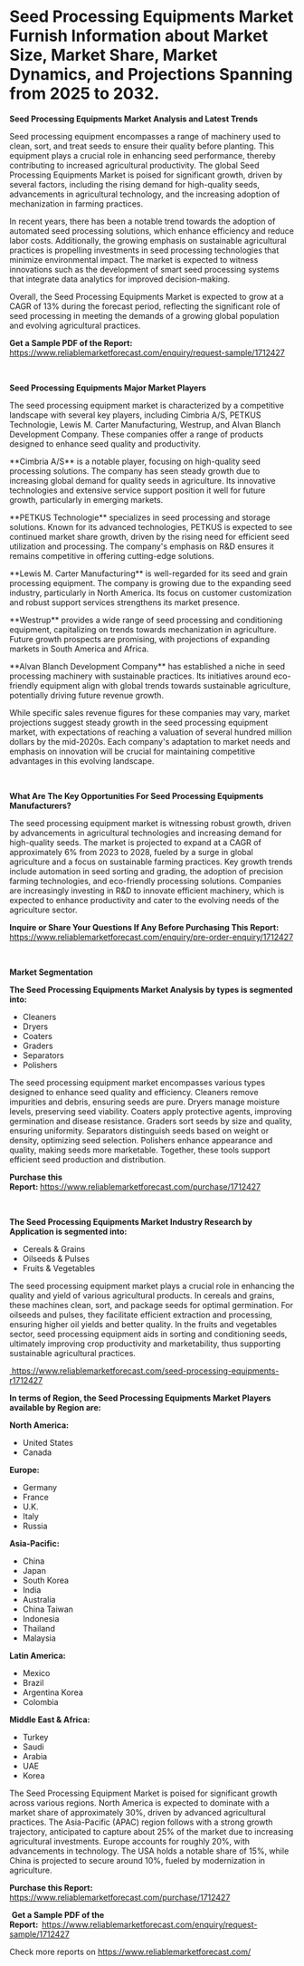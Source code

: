 <p><h1>Seed Processing Equipments Market Furnish Information about Market Size, Market Share, Market Dynamics, and Projections Spanning from 2025 to 2032.</h1></p><p><strong>Seed Processing Equipments Market Analysis and Latest Trends</strong></p>
<p><p>Seed processing equipment encompasses a range of machinery used to clean, sort, and treat seeds to ensure their quality before planting. This equipment plays a crucial role in enhancing seed performance, thereby contributing to increased agricultural productivity. The global Seed Processing Equipments Market is poised for significant growth, driven by several factors, including the rising demand for high-quality seeds, advancements in agricultural technology, and the increasing adoption of mechanization in farming practices.</p><p>In recent years, there has been a notable trend towards the adoption of automated seed processing solutions, which enhance efficiency and reduce labor costs. Additionally, the growing emphasis on sustainable agricultural practices is propelling investments in seed processing technologies that minimize environmental impact. The market is expected to witness innovations such as the development of smart seed processing systems that integrate data analytics for improved decision-making.</p><p>Overall, the Seed Processing Equipments Market is expected to grow at a CAGR of 13% during the forecast period, reflecting the significant role of seed processing in meeting the demands of a growing global population and evolving agricultural practices.</p></p>
<p><strong>Get a Sample PDF of the Report:&nbsp;</strong> <a href="https://www.reliablemarketforecast.com/enquiry/request-sample/1712427?utm_campaign=3175&utm_medium=2&utm_source=Github&utm_content=ia&utm_term=28032025&utm_id=seed-processing-equipments">https://www.reliablemarketforecast.com/enquiry/request-sample/1712427</a></p>
<p>&nbsp;</p>
<p><strong>Seed Processing Equipments Major Market Players</strong></p>
<p><p>The seed processing equipment market is characterized by a competitive landscape with several key players, including Cimbria A/S, PETKUS Technologie, Lewis M. Carter Manufacturing, Westrup, and Alvan Blanch Development Company. These companies offer a range of products designed to enhance seed quality and productivity.</p><p>**Cimbria A/S** is a notable player, focusing on high-quality seed processing solutions. The company has seen steady growth due to increasing global demand for quality seeds in agriculture. Its innovative technologies and extensive service support position it well for future growth, particularly in emerging markets.</p><p>**PETKUS Technologie** specializes in seed processing and storage solutions. Known for its advanced technologies, PETKUS is expected to see continued market share growth, driven by the rising need for efficient seed utilization and processing. The company's emphasis on R&D ensures it remains competitive in offering cutting-edge solutions.</p><p>**Lewis M. Carter Manufacturing** is well-regarded for its seed and grain processing equipment. The company is growing due to the expanding seed industry, particularly in North America. Its focus on customer customization and robust support services strengthens its market presence.</p><p>**Westrup** provides a wide range of seed processing and conditioning equipment, capitalizing on trends towards mechanization in agriculture. Future growth prospects are promising, with projections of expanding markets in South America and Africa.</p><p>**Alvan Blanch Development Company** has established a niche in seed processing machinery with sustainable practices. Its initiatives around eco-friendly equipment align with global trends towards sustainable agriculture, potentially driving future revenue growth.</p><p>While specific sales revenue figures for these companies may vary, market projections suggest steady growth in the seed processing equipment market, with expectations of reaching a valuation of several hundred million dollars by the mid-2020s. Each company's adaptation to market needs and emphasis on innovation will be crucial for maintaining competitive advantages in this evolving landscape.</p></p>
<p>&nbsp;</p>
<p><strong>What Are The Key Opportunities For Seed Processing Equipments Manufacturers?</strong></p>
<p><p>The seed processing equipment market is witnessing robust growth, driven by advancements in agricultural technologies and increasing demand for high-quality seeds. The market is projected to expand at a CAGR of approximately 6% from 2023 to 2028, fueled by a surge in global agriculture and a focus on sustainable farming practices. Key growth trends include automation in seed sorting and grading, the adoption of precision farming technologies, and eco-friendly processing solutions. Companies are increasingly investing in R&D to innovate efficient machinery, which is expected to enhance productivity and cater to the evolving needs of the agriculture sector.</p></p>
<p><strong>Inquire or Share Your Questions If Any Before Purchasing This Report:</strong> <a href="https://www.reliablemarketforecast.com/enquiry/pre-order-enquiry/1712427?utm_campaign=3175&utm_medium=2&utm_source=Github&utm_content=ia&utm_term=28032025&utm_id=seed-processing-equipments">https://www.reliablemarketforecast.com/enquiry/pre-order-enquiry/1712427</a></p>
<p>&nbsp;</p>
<p><strong>Market Segmentation</strong></p>
<p><strong>The Seed Processing Equipments Market Analysis by types is segmented into:</strong></p>
<p><ul><li>Cleaners</li><li>Dryers</li><li>Coaters</li><li>Graders</li><li>Separators</li><li>Polishers</li></ul></p>
<p><p>The seed processing equipment market encompasses various types designed to enhance seed quality and efficiency. Cleaners remove impurities and debris, ensuring seeds are pure. Dryers manage moisture levels, preserving seed viability. Coaters apply protective agents, improving germination and disease resistance. Graders sort seeds by size and quality, ensuring uniformity. Separators distinguish seeds based on weight or density, optimizing seed selection. Polishers enhance appearance and quality, making seeds more marketable. Together, these tools support efficient seed production and distribution.</p></p>
<p><strong>Purchase this Report:&nbsp;</strong><a href="https://www.reliablemarketforecast.com/purchase/1712427?utm_campaign=3175&utm_medium=2&utm_source=Github&utm_content=ia&utm_term=28032025&utm_id=seed-processing-equipments">https://www.reliablemarketforecast.com/purchase/1712427</a></p>
<p>&nbsp;</p>
<p><strong>The Seed Processing Equipments Market Industry Research by Application is segmented into:</strong></p>
<p><ul><li>Cereals & Grains</li><li>Oilseeds & Pulses</li><li>Fruits & Vegetables</li></ul></p>
<p><p>The seed processing equipment market plays a crucial role in enhancing the quality and yield of various agricultural products. In cereals and grains, these machines clean, sort, and package seeds for optimal germination. For oilseeds and pulses, they facilitate efficient extraction and processing, ensuring higher oil yields and better quality. In the fruits and vegetables sector, seed processing equipment aids in sorting and conditioning seeds, ultimately improving crop productivity and marketability, thus supporting sustainable agricultural practices.</p></p>
<p><a href="https://www.reliablemarketforecast.com/seed-processing-equipments-r1712427?utm_campaign=3175&utm_medium=2&utm_source=Github&utm_content=ia&utm_term=28032025&utm_id=seed-processing-equipments">&nbsp;https://www.reliablemarketforecast.com/seed-processing-equipments-r1712427</a></p>
<p><strong>In terms of Region, the Seed Processing Equipments Market Players available by Region are:</strong></p>
<p>
    <p> <strong> North America: </strong>
        <ul>
            <li>United States</li>
            <li>Canada</li>
        </ul>
        </p> 
    <p> <strong> Europe: </strong>
        <ul>
            <li>Germany</li>
            <li>France</li>
            <li>U.K.</li>
            <li>Italy</li>
            <li>Russia</li>
        </ul>
        </p> 
    <p> <strong> Asia-Pacific: </strong>
        <ul>
            <li>China</li>
            <li>Japan</li>
            <li>South Korea</li>
            <li>India</li>
            <li>Australia</li>
            <li>China Taiwan</li>
            <li>Indonesia</li>
            <li>Thailand</li>
            <li>Malaysia</li>
        </ul>
        </p> 
    <p> <strong> Latin America: </strong>
        <ul>
            <li>Mexico</li>
            <li>Brazil</li>
            <li>Argentina Korea</li>
            <li>Colombia</li>
        </ul>
        </p> 
    <p> <strong> Middle East & Africa: </strong>
        <ul>
            <li>Turkey</li>
            <li>Saudi</li>
            <li>Arabia</li>
            <li>UAE</li>
            <li>Korea</li>
        </ul>
    </p>
    </p>
<p><p>The Seed Processing Equipment Market is poised for significant growth across various regions. North America is expected to dominate with a market share of approximately 30%, driven by advanced agricultural practices. The Asia-Pacific (APAC) region follows with a strong growth trajectory, anticipated to capture about 25% of the market due to increasing agricultural investments. Europe accounts for roughly 20%, with advancements in technology. The USA holds a notable share of 15%, while China is projected to secure around 10%, fueled by modernization in agriculture.</p></p>
<p><strong>Purchase this Report: </strong><a href="https://www.reliablemarketforecast.com/purchase/1712427?utm_campaign=3175&utm_medium=2&utm_source=Github&utm_content=ia&utm_term=28032025&utm_id=seed-processing-equipments">https://www.reliablemarketforecast.com/purchase/1712427</a></p>
<p>&nbsp;<strong>Get a Sample PDF of the Report:&nbsp;&nbsp;</strong><a href="https://www.reliablemarketforecast.com/enquiry/request-sample/1712427?utm_campaign=3175&utm_medium=2&utm_source=Github&utm_content=ia&utm_term=28032025&utm_id=seed-processing-equipments">https://www.reliablemarketforecast.com/enquiry/request-sample/1712427</a></p>
<p><strong></strong></p>
<p>Check more reports on <a href="https://www.reliablemarketforecast.com/?utm_campaign=3175&utm_medium=2&utm_source=Github&utm_content=ia&utm_term=28032025&utm_id=seed-processing-equipments">https://www.reliablemarketforecast.com/</a></p>